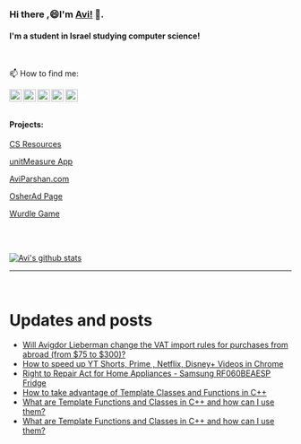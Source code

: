 
<!--
**avipars/avipars** is a ✨ _special_ ✨ repository because its `README.md` (this file) appears on your GitHub profile.

Here are some ideas to get you started:

- 🔭 I’m currently working on ...
- 🌱 I’m currently learning ...
- 👯 I’m looking to collaborate on ...
- 🤔 I’m looking for help with ...
- 💬 Ask me about ...

- 😄 Pronouns: ...
- ⚡ Fun fact: ...
-->

### Hi there ,😄I'm [Avi!](https://www.aviparshan.com/?utm_source=ghb) 👋.  
#### I'm a student in Israel studying computer science!
<br/>

📫 How to find me:

<a href="https://twitter.com/aviinfinity"  target="_blank">
  <img align="left" alt="Twitter" width="22px" src="https://cdn.jsdelivr.net/npm/simple-icons@v3/icons/twitter.svg" />
</a>
<a href="https://www.linkedin.com/in/aviparshan/" target="_blank">
  <img align="left" alt="Linkedin" width="22px" src="https://cdn.jsdelivr.net/npm/simple-icons@v3/icons/linkedin.svg" />
</a>
<a href="https://www.instagram.com/aviparshan/"  target="_blank">
  <img align="left" alt="Instagram" width="22px" src="https://cdn.jsdelivr.net/npm/simple-icons@v3/icons/instagram.svg" />
</a>

<a href="https://stackoverflow.com/users/4276951/a-p"  target="_blank">
  <img align="left" alt="Stack Overflow" width="22px" src="https://cdn.jsdelivr.net/npm/simple-icons@v3/icons/stackoverflow.svg" />
</a>

<a href="https://www.youtube.com/channel/UCYzocrbgFApPAGhq7PAw9Gw"  target="_blank">
  <img align="left" alt="YouTube" width="22px" src="https://cdn.jsdelivr.net/npm/simple-icons@v3/icons/youtube.svg" />
</a>

<br />

<br />



#### Projects:

[CS Resources](https://cs.aviparshan.com/?utm_source=ghb)

[unitMeasure App](https://www.unitmeasure.xyz/?utm_source=ghb)

[AviParshan.com](https://www.aviparshan.com/?utm_source=ghb)

[OsherAd Page](https://aviparshan.com/OsherAd/?utm_source=ghb)

[Wurdle Game](https://avipars.github.io/WordleOSS/?utm_source=ghb)

<br /> 


<br />

[![Avi's github stats](https://github-readme-stats.vercel.app/api?username=avipars)](https://github.com/anuraghazra/github-readme-stats)


*************

<br />

# Updates and posts
<!-- BLOG-POST-LIST:START -->
- [Will Avigdor Lieberman change the VAT import rules for purchases from abroad &lpar;from $75 to $300&rpar;?](http://sales.aviparshan.com/2022/07/will-avigdor-lieberman-change-vat.html)
- [How to speed up YT Shorts, Prime , Netflix, Disney+ Videos in Chrome](https://www.youtube.com/watch?v=gNHm6iJWykM)
- [Right to Repair Act for Home Appliances - Samsung RF060BEAESP Fridge](http://tech.aviparshan.com/2022/07/right-to-repair-act-for-home-appliances.html)
- [How to take advantage of Template Classes and Functions in C++](https://medium.com/avi-parshan-studios/how-to-take-advantage-of-template-classes-and-functions-in-c-2a5b73a3d61b?source=rss-aa2514e75b06------2)
- [What are Template Functions and Classes in C++ and how can I use them?](http://tech.aviparshan.com/2022/07/learn-c-and-oop-easily-template.html)
- [What are Template Functions and Classes in C++ and how can I use them?](https://tech.aviparshan.com/2022/07/learn-c-and-oop-easily-template.html)
<!-- BLOG-POST-LIST:END -->

